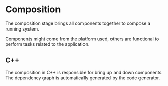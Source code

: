 # Composition

The composition stage brings all components together to compose a running system.

Components might come from the platform used, others are functional to perform tasks related to the application.

## C++

The composition in C++ is responsible for bring up and down components.
The dependency graph is automatically generated by the code generator.

